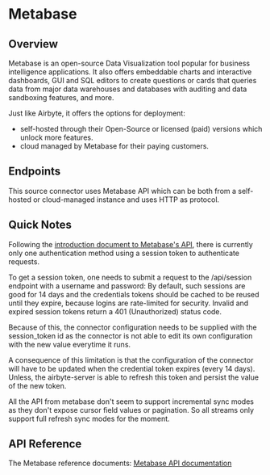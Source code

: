 # Metabase

## Overview

Metabase is an open-source Data Visualization tool popular for business intelligence applications.
It also offers embeddable charts and interactive dashboards, GUI and SQL editors to create questions or cards
that queries data from major data warehouses and databases with auditing and data sandboxing features, and more.

Just like Airbyte, it offers the options for deployment:
- self-hosted through their Open-Source or licensed (paid) versions which unlock more features.
- cloud managed by Metabase for their paying customers.

## Endpoints

This source connector uses Metabase API which can be both from a self-hosted or cloud-managed instance and uses HTTP as protocol.

## Quick Notes

Following the [introduction document to Metabase's API](https://www.metabase.com/learn/administration/metabase-api.html), there is currently
only one authentication method using a session token to authenticate requests.

To get a session token, one needs to submit a request to the /api/session endpoint with a username and password:
By default, such sessions are good for 14 days and the credentials tokens should be cached to be reused until they expire,
because logins are rate-limited for security. Invalid and expired session tokens return a 401 (Unauthorized) status code.

Because of this, the connector configuration needs to be supplied with the session_token id as the connector is not able to
edit its own configuration with the new value everytime it runs.

A consequence of this limitation is that the configuration of the connector will have to be updated when the credential token expires
(every 14 days). Unless, the airbyte-server is able to refresh this token and persist the value of the new token.

All the API from metabase don't seem to support incremental sync modes as they don't expose cursor field values or pagination.
So all streams only support full refresh sync modes for the moment.

## API Reference

The Metabase reference documents: [Metabase API documentation](https://www.metabase.com/docs/latest/api-documentation.html)

